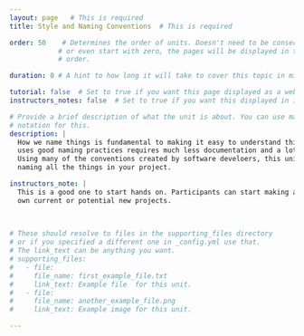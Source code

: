 ```yaml
---
layout: page   # This is required
title: Style and Naming Conventions  # This is required

order: 50    # Determines the order of units. Doesn't need to be consecutive though
            # or even start with zero, the pages will be displayed in their sort
            # order.

duration: 0 # A hint to how long it will take to cover this topic in mintues.

tutorial: false  # Set to true if you want this page displayed as a web page
instructors_notes: false  # Set to true if you want this displayed in instructors notes

# Provide a brief description of what the unit is about. You can use markdown
# notation for this.
description: |
  How we name things is fundamental to making it easy to understand things. A project that
  uses good naming practices requires much less documentation and a lot less effort over time.
  Using many of the conventions created by software develoers, this unit provides some best practices for
  naming all the things in your project.

instructors_note: |
  This is a good one to start hands on. Participants can start making a plan for their 
  own current or potential new projects. 
  

  
# These should resolve to files in the supporting_files directory
# or if you specified a different one in _config.yml use that.
# The link_text can be anything you want.
# supporting_files:
#   - file:
#     file_name: first_example_file.txt
#     link_text: Example file  for this unit.
#   - file:
#     file_name: another_example_file.png
#     link_text: Example image for this unit.

---
```









